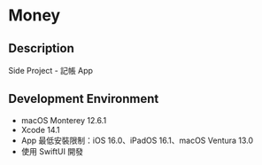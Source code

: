 # Money

## Description

Side Project - 記帳 App

## Development Environment

- macOS Monterey 12.6.1
- Xcode 14.1
- App 最低安裝限制：iOS 16.0、iPadOS 16.1、macOS Ventura 13.0
- 使用 SwiftUI 開發
